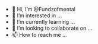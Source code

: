 - 👋 Hi, I’m @Fundzofmental
- 👀 I’m interested in ...
- 🌱 I’m currently learning ...
- 💞️ I’m looking to collaborate on ...
- 📫 How to reach me ...

<!---
Fundzofmental/Fundzofmental is a ✨ special ✨ repository because its `README.md` (this file) appears on your GitHub profile.
You can click the Preview link to take a look at your changes.
--->
